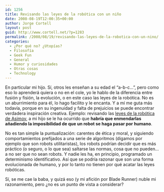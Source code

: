 ```yaml
---
id: 1256
title: Revisando las leyes de la robótica con un niño
date: 2008-08-19T12:00:35+00:00
author: Jorge Cortell
layout: post
guid: http://www.cortell.net/?p=1283
permalink: /2008/08/19/revisando-las-leyes-de-la-robotica-con-un-nino/
categories:
  - ¿Por qué no? ¿Utopías?
  - Filosofí­a
  - Geek Fun
  - General
  - Humor y curiosidades
  - Otras cosas
  - Technology
---
```

En particular mi hijo. Sí, otros les enseñan a su edad el &#8220;a-b-c&#8230;&#8221;, pero como eso lo aprenderá quiera o no en el cole, yo le hablo de la diferencia entre fusión y fisión, la evolución, o en este caso las leyes de la robótica. No es un aburrimiento para él, lo hago facilito y le encanta. Y a mí me guta más todavía, porque en su ingenuidad y falta de prejuicios se puede encontrar verdadera inspiración creativa. Ejemplo: revisando las <a title="Wikipedia" href="http://es.wikipedia.org/wiki/Tres_leyes_de_la_rob%C3%B3tica" target="_blank">leyes de la robótica de Asimov</a>, a mi hijo se le ha ocurrido que **habría que enmendarlas añadiendo la imposibilidad de que un robot se haga pasar por humano**.

No es tan simple la puntualización: carentes de ética y moral, y siguiendo comportamientos prefijados a una serie de algoritmos (digamos por ejemplo que son robots utilitaristas), los robots podrían decidir que es más práctico (o seguro, o lo que sea) saltarse las normas, cosa que no pueden&#8230; a no ser que no sean robots. Y nadie les ha, en principio, programado un determinismo identificativo. Así que se podría razonar que son una forma evolucionada de humano, y por lo tanto no tienen por qué acatar las leyes robóticas.

Sí, se me cae la baba, y quizá eso (y mi afición por Blade Runner) nuble mi razonamiento, pero ¿no es un punto de vista a considerar?